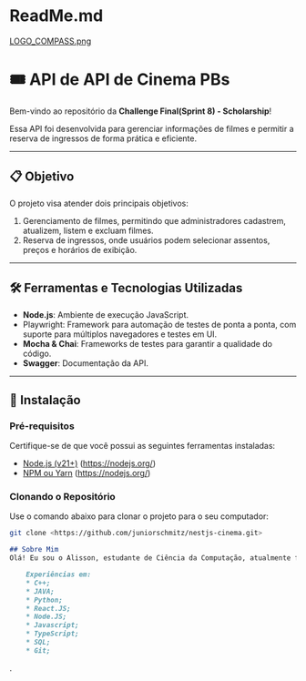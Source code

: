 # ReadMe.md

[LOGO_COMPASS.png](Mapa_Mental/LOGO_COMPASS.png)


# 🎟️ API de **API de Cinema PBs**

Bem-vindo ao repositório da **Challenge Final(Sprint 8) - Scholarship**!

Essa API foi desenvolvida para gerenciar informações de filmes e permitir a reserva de ingressos de forma prática e eficiente.  

---

## 📋 **Objetivo**

O projeto visa atender dois principais objetivos:

1. Gerenciamento de filmes, permitindo que administradores cadastrem, atualizem, listem e excluam filmes.
2. Reserva de ingressos, onde usuários podem selecionar assentos, preços e horários de exibição.

---

## 🛠️ **Ferramentas e Tecnologias Utilizadas**

- **Node.js**: Ambiente de execução JavaScript.
- Playwright: Framework para automação de testes de ponta a ponta, com suporte para múltiplos navegadores e testes em UI.
- **Mocha & Chai**: Frameworks de testes para garantir a qualidade do código.
- **Swagger**: Documentação da API.

---

## 🚀 **Instalação**

### **Pré-requisitos**

Certifique-se de que você possui as seguintes ferramentas instaladas:

- [Node.js (v21+)](https://nodejs.org/) (https://nodejs.org/)
- [NPM ou Yarn](https://nodejs.org/) (https://nodejs.org/)

### **Clonando o Repositório**

Use o comando abaixo para clonar o projeto para o seu computador:

```bash
git clone <https://github.com/juniorschmitz/nestjs-cinema.git>

```

```markdown
## Sobre Mim
Olá! Eu sou o Alisson, estudante de Ciência da Computação, atualmente focado na área de Quality AI. Neste repositório, compartilho um pouco do que estou aprendendo e desenvolvendo durante a Sprint 1 do projeto PB QualityAI.

    Experiências em:
    * C++;
    * JAVA;
    * Python;
    * React.JS;
    * Node.JS;
    * Javascript;
    * TypeScript;
    * SQL;
    * Git;  
```

.
